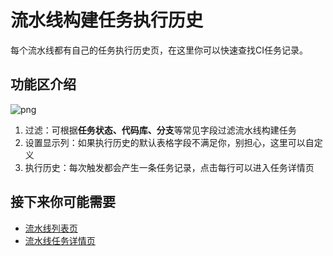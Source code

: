 # 流水线构建任务执行历史

每个流水线都有自己的任务执行历史页，在这里你可以快速查找CI任务记录。

## 功能区介绍

![png](../../assets/service_pipeline_history.png)

1. 过滤：可根据**任务状态、代码库、分支**等常见字段过滤流水线构建任务
2. 设置显示列：如果执行历史的默认表格字段不满足你，别担心，这里可以自定义
3. 执行历史：每次触发都会产生一条任务记录，点击每行可以进入任务详情页

## 接下来你可能需要

- [流水线列表页](pipeline-list.md)
- [流水线任务详情页](pipeline-detail.md)
